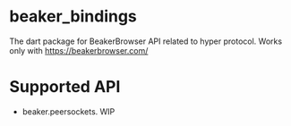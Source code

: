 # beaker_bindings
The dart package for BeakerBrowser API related to hyper protocol. Works only with https://beakerbrowser.com/

# Supported API
- beaker.peersockets. WIP

